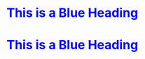 <!DOCTYPE html>
<html>
<body>

<h1 style="color:blue;">This is a Blue Heading</h1>
<h1 style="color:blue;">This is a Blue Heading</h1>

</body>
</html>
